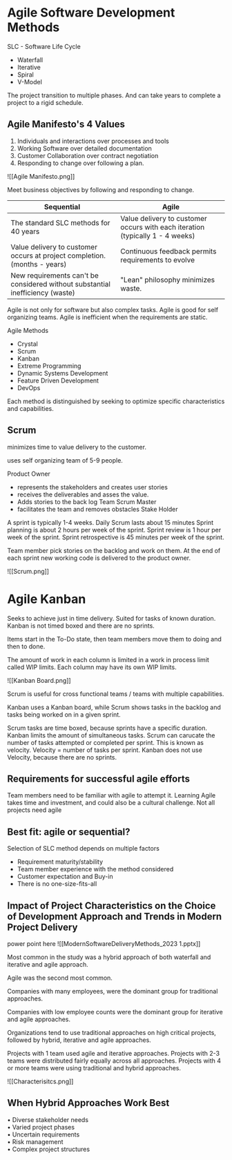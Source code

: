# Agile Software Development Methods

SLC - Software Life Cycle

- Waterfall
- Iterative
- Spiral
- V-Model

The project transition to multiple phases. And can take years to complete a project to a rigid schedule.

## Agile Manifesto's 4 Values

1. Individuals and interactions over processes and tools
2. Working Software over detailed documentation
3. Customer Collaboration over contract negotiation
4. Responding to change over following a plan.

![[Agile Manifesto.png]]

Meet business objectives by following and responding to change.

| Sequential                                                                    | Agile                                                                         |
| ----------------------------------------------------------------------------- | ----------------------------------------------------------------------------- |
| The standard SLC methods for 40 years                                         | Value delivery to customer occurs with each iteration (typically 1 - 4 weeks) |
| Value delivery to customer occurs at project completion. (months - years)     | Continuous feedback permits requirements to evolve                            |
| New requirements can't be considered without substantial inefficiency (waste) | "Lean" philosophy minimizes waste.                                            |

Agile is not only for software but also complex tasks.
Agile is good for self organizing teams.
Agile is inefficient when the requirements are static.

Agile Methods
- Crystal
- Scrum
- Kanban
- Extreme Programming
- Dynamic Systems Development
- Feature Driven Development
- DevOps

Each method is distinguished by seeking to optimize specific characteristics and capabilities.

## Scrum

minimizes time to value delivery to the customer.

uses self organizing team of 5-9 people.

Product Owner
- represents the stakeholders and creates user stories
- receives the deliverables and asses the value.
- Adds stories to the back log
Team
Scrum Master
- facilitates the team and removes obstacles
Stake Holder

A sprint is typically 1-4 weeks.
Daily Scrum lasts about 15 minutes
Sprint planning is about 2 hours per week of the sprint.
Sprint review is 1 hour per week of the sprint.
Sprint retrospective is 45 minutes per week of the sprint.

Team member pick stories on the backlog and work on them.
At the end of each sprint new working code is delivered to the product owner.

![[Scrum.png]]

# Agile Kanban

Seeks to achieve just in time delivery.
Suited for tasks of known duration.
Kanban is not timed boxed and there are no sprints.

Items start in the To-Do state, then team members move them to doing and then to done.

The amount of work in each column is limited in a work in process limit called WIP limits.
Each column may have its own WIP limits.

![[Kanban Board.png]]

Scrum is useful for cross functional teams / teams with multiple capabilities.

Kanban uses a Kanban board, while Scrum shows tasks in the backlog and tasks being worked on in a given sprint.

Scrum tasks are time boxed, because sprints have a specific duration. Kanban limits the amount of simultaneous tasks.
Scrum can carucate the number of tasks attempted or completed per sprint. This is known as velocity. Velocity = number of tasks per sprint.
Kanban does not use Velocity, because there are no sprints.

## Requirements for successful agile efforts
Team members need to be familiar with agile to attempt it.
Learning Agile takes time and investment, and could also be a cultural challenge.
Not all projects need agile

## Best fit: agile or sequential?
Selection of SLC method depends on multiple factors
- Requirement maturity/stability
- Team member experience with the method considered
- Customer expectation and Buy-in
- There is no one-size-fits-all

## Impact of Project Characteristics on the Choice of Development Approach and Trends in Modern Project Delivery

power point here
![[ModernSoftwareDeliveryMethods_2023 1.pptx]]

Most common in the study was a hybrid approach of both waterfall and iterative and agile approach.

Agile was the second most common.

Companies with many employees, were the dominant group for traditional approaches.

Companies with low employee counts were the dominant group for iterative and agile approaches.

Organizations tend to use traditional approaches on high critical projects, followed by hybrid, iterative and agile approaches.

Projects with 1 team used agile and iterative approaches.
Projects with 2-3 teams were distributed fairly equally across all approaches.
Projects with 4  or more teams were using traditional and hybrid approaches.

![[Characterisitcs.png]]

## When Hybrid Approaches Work Best  
• Diverse stakeholder needs  
• Varied project phases  
• Uncertain requirements  
• Risk management  
• Complex project structures  
